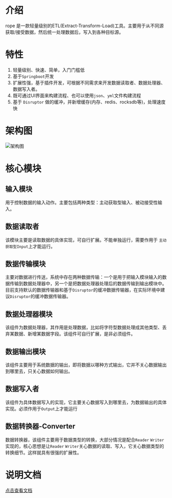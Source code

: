 # 介绍
rope 是一款轻量级别的ETL(Extract-Transform-Load)工具。主要用于从不同源获取/接受数据，然后统一处理数据后，写入到各种目标源。
# 特性
1. 轻量级别、快速、简单，入门门槛低
2. 基于`Springboot`开发
3. 扩展性强，基于插件开发，可根据不同需求来开发数据读取者、数据处理器、数据写入者。
4. 既可通过UI界面来构建流程、也可以使用`json`、`yml`文件构建流程
5. 基于 `Disruptor` 做的缓冲，并新增缓存(内存、redis、rocksdb等)，处理速度快
# 架构图
![架构图](https://images.gitee.com/uploads/images/2020/0117/153409_1eb1d6b8_5053202.png "core.png")
# 核心模块
## 输入模块
用于控制数据的输入动作。主要包括两种类型：主动获取型输入、被动接受性输入。

## 数据读取者
该模块主要是读取数据的具体实现，可自行扩展。不能单独运行，需要作用于 `主动获取型Input`上才能运行。

## 数据传输模块
主要对数据进行传送，系统中存在两种数据传输：一个是用于把输入模块输入的数据传输到数据处理器中，另一个是把数据处理器处理后的数据传输到输出模块中。目前支持默认的数据传输器和基于`Disruptor`的缓冲数据传输器，在实际环境中建议`Disruptor`的缓冲数据传输器。

## 数据处理器模块
该组件为数据处理器，其作用是处理数据，比如将字符型数据处理成其他类型、丢弃某数据、新增某数据字段。该组件可自行扩展，是非必须组件。

## 数据输出模块
该组件主要用于系统数据的输出，即将数据以哪种方式输出，它并不关心数据输出到哪里去，只关心数据如何输出。

## 数据写入者
该组件为具体数据写入的实现，它主要关心数据写入到哪里去，为数据输出的具体实现。必须作用于`Output`上才能运行

## 数据转换器-Converter
数据转换器，该组件主要用于数据类型的转换，大部分情况是配合`Reader` `Writer`实现的，核心思想是让`Reader` `Writer`关心数据的读取、写入，它关心数据类型的转换细节。这样就具有很强的扩展性。


# 说明文档
[点击查看文档](https://gitee.com/starblues/rope/wikis/pages)
